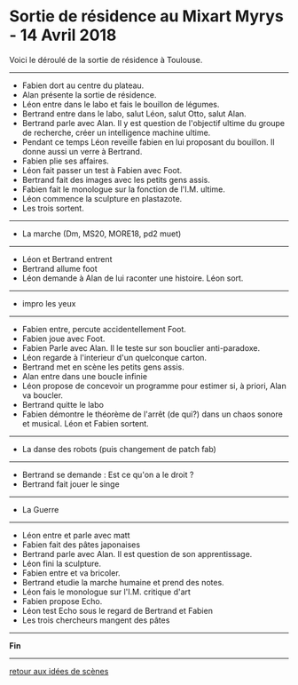 Sortie de résidence au Mixart Myrys - 14 Avril 2018
============================================================

Voici le déroulé de la sortie de résidence à Toulouse.

-------------------------------------------------------

- Fabien dort au centre du plateau.
- Alan présente la sortie de résidence.
- Léon entre dans le labo et fais le bouillon de légumes.
- Bertrand entre dans le labo, salut Léon, salut Otto, salut Alan.
- Bertrand parle avec Alan. Il y est question de l'objectif ultime du groupe de recherche, créer un intelligence machine ultime.
- Pendant ce temps Léon reveille fabien en lui proposant du bouillon. Il donne aussi un verre à Bertrand.
- Fabien plie ses affaires.
- Léon fait passer un test à Fabien avec Foot.
- Bertrand fait des images avec les petits gens assis.
- Fabien fait le monologue sur la fonction de l'I.M. ultime.
- Léon commence la sculpture en plastazote.
- Les trois sortent.

------------------------------------------------------

- La marche (Dm, MS20, MORE18, pd2 muet)

-------------------------------------------------------

- Léon et Bertrand entrent
- Bertrand allume foot
- Léon demande à Alan de lui raconter une histoire. Léon sort.

-------------------------------------------------------

- impro les yeux

---------------------------------------------------------

- Fabien entre, percute accidentellement Foot.
- Fabien joue avec Foot.
- Fabien Parle avec Alan. Il le teste sur son bouclier anti-paradoxe.
- Léon regarde à l'interieur d'un quelconque carton.
- Bertrand met en scène les petits gens assis.
- Alan entre dans une boucle infinie
- Léon propose de concevoir un programme pour estimer si, à priori, Alan va boucler.
- Bertrand quitte le labo
- Fabien démontre le théorème de l'arrêt (de qui?) dans un chaos sonore et musical. Léon et Fabien sortent.

-------------------------------------------------------

- La danse des robots (puis changement de patch fab)

------------------------------------------------------

- Bertrand se demande : Est ce qu'on a le droit ?
- Bertrand fait jouer le singe

-------------------------------------------------------

- La Guerre

--------------------------------------------------------

- Léon entre et parle avec matt
- Fabien fait des pâtes japonaises
- Bertrand parle avec Alan. Il est question de son apprentissage.
- Léon fini la sculpture.
- Fabien entre et va bricoler.
- Bertrand etudie la marche humaine et prend des notes.
- Léon fais le monologue sur l'I.M. critique d'art
- Fabien propose Echo.
- Léon test Echo sous le regard de Bertrand et Fabien
- Les trois chercheurs mangent des pâtes

-------------------------------------------------------

**Fin**


---

[retour aux idées de scènes](.)

